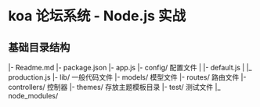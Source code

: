 # koa 论坛系统 - Node.js 实战

## 基础目录结构

|- Readme.md
|- package.json
|- app.js
|- config/  配置文件
|  |- default.js
|  |_ production.js
|- lib/ 一般代码文件
|- models/ 模型文件
|- routes/ 路由文件
|- controllers/ 控制器
|- themes/ 存放主题模板目录
|- test/ 测试文件
|_ node_modules/
